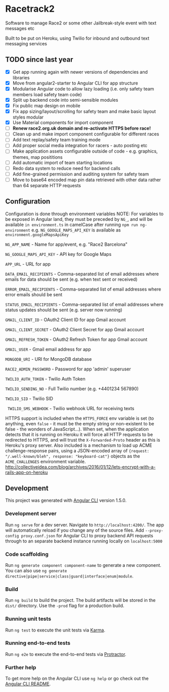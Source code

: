 # Racetrack2

Software to manage Race2 or some other Jailbreak-style event with text messages etc

Built to be put on Heroku, using Twilio for inbound and outbound text messaging services

## TODO since last year

- [x] Get app running again with newer versions of dependencies and libraries
- [x] Move from angular2-starter to Angular CLI for app structure 
- [x] Modularise Angular code to allow lazy loading (i.e. only safety team members load safety team code)
- [x] Split up backend code into semi-sensible modules
- [x] Fix public map design on mobile
- [x] Fix app sizing/layout/scrolling for safety team and make basic layout styles modular
- [x] Use Material components for import component
- [ ] **Renew race2.org.uk domain and re-activate HTTPS before race!**
- [ ] Clean up and make import component configurable for different races
- [ ] Add text replay/safety team training mode
- [ ] Add proper social media integration for racers - auto posting etc
- [ ] Make application assets configurable outside of code - e.g. graphics, themes, map posititions
- [ ] Add automatic import of team starting locations
- [ ] Redo data system to reduce need for backend calls
- [ ] Add fine-grained permission and auditing system for safety team
- [ ] Move to base64 encoded map pin data retrieved with other data rather than 64 separate HTTP requests

## Configuration

Configuration is done through environment variables
NOTE: For variables to be exposed in Angular land, they must be preceded by `NG_`, and will be available `in environment.ts` in camelCase after running `npm run ng-environment`
e.g. `NG_GOOGLE_MAPS_API_KEY` is available as `environment.googleMapsApiKey`

` NG_APP_NAME ` - Name for app/event, e.g. "Race2 Barcelona"

` NG_GOOGLE_MAPS_API_KEY ` - API key for Google Maps

` APP_URL ` - URL for app

` DATA_EMAIL_RECIPIENTS ` - Comma-separated list of email addresses where emails for data should be sent (e.g. when text sent or received)

` ERROR_EMAIL_RECIPIENTS ` - Comma-separated list of email addresses where error emails should be sent

` STATUS_EMAIL_RECIPIENTS ` - Comma-separated list of email addresses where status updates should be sent (e.g. server now running)

` GMAIL_CLIENT_ID ` - OAuth2 Client ID for app Gmail account

` GMAIL_CLIENT_SECRET ` - OAuth2 Client Secret for app Gmail account

` GMAIL_REFRESH_TOKEN ` - OAuth2 Refresh Token for app Gmail account

` GMAIL_USER ` - Gmail email address for app

` MONGODB_URI ` - URI for MongoDB database

` RACE2_ADMIN_PASSWORD ` - Password for app 'admin' superuser

` TWILIO_AUTH_TOKEN ` - Twilio Auth Token

` TWILIO_SENDING_NO ` - Full Twilio number (e.g. +4401234 567890)

` TWILIO_SID ` - Twilio SID

` TWILIO_SMS_WEBHOOK` - Twilio webhook URL for receiving texts

HTTPS support is included when the ` HTTPS_FORCE ` env variable is set (to anything, even `false` - it must be the empty string or non-existent to be false - the wonders of JavaScript...).
When set, when the application detects that it is running on Heroku it will force all HTTP requests to be redirected to HTTPS,
and will trust the `X-Forwarded-Proto` header as this is Heroku's proxy server.
Also included is a mechanism to load up ACME challenge-response pairs, using a JSON-encoded array of `{request: "/.well-known/bleh", response: "keyboard-cat"}` objects as the `ACME_CHALLENGES` environment variable.
http://collectiveidea.com/blog/archives/2016/01/12/lets-encrypt-with-a-rails-app-on-heroku


## Development
This project was generated with [Angular CLI](https://github.com/angular/angular-cli) version 1.5.0.

### Development server

Run `ng serve` for a dev server. Navigate to `http://localhost:4200/`. The app will automatically reload if you change any of the source files.
Add `--proxy-config proxy.conf.json` for Angular CLI to proxy backend API requests through to an separate backend instance running locally on `localhost:5000`

### Code scaffolding

Run `ng generate component component-name` to generate a new component. You can also use `ng generate directive|pipe|service|class|guard|interface|enum|module`.

### Build

Run `ng build` to build the project. The build artifacts will be stored in the `dist/` directory. Use the `-prod` flag for a production build.

### Running unit tests

Run `ng test` to execute the unit tests via [Karma](https://karma-runner.github.io).

### Running end-to-end tests

Run `ng e2e` to execute the end-to-end tests via [Protractor](http://www.protractortest.org/).

### Further help

To get more help on the Angular CLI use `ng help` or go check out the [Angular CLI README](https://github.com/angular/angular-cli/blob/master/README.md).

